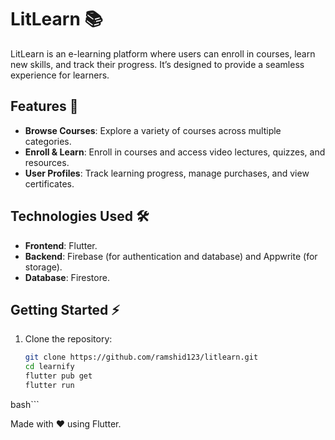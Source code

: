 # LitLearn 📚

LitLearn is an e-learning platform where users can enroll in courses, learn new skills, and track their progress. It’s designed to provide a seamless experience for learners.

## Features 🚀
- **Browse Courses**: Explore a variety of courses across multiple categories.
- **Enroll & Learn**: Enroll in courses and access video lectures, quizzes, and resources.
- **User Profiles**: Track learning progress, manage purchases, and view certificates.

## Technologies Used 🛠️
- **Frontend**: Flutter.
- **Backend**: Firebase (for authentication and database) and Appwrite (for storage).
- **Database**: Firestore.

## Getting Started ⚡
1. Clone the repository:
   ```bash
   git clone https://github.com/ramshid123/litlearn.git
   cd learnify
   flutter pub get
   flutter run
  bash```



Made with ❤️ using Flutter.

